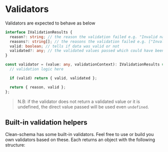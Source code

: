 # Validators

Validators are expected to behave as below

```ts
interface IValidationResults {
  reason?: string; // the reason the validation failed e.g. "Invalid name"
  reasons?: string[]; // the reasons the validation failed e.g. ["Invalid name", "Special characters are not allowed"] or ["Invalid name"]
  valid: boolean; // tells if data was valid or not
  validated?: any; // the validated values passed which could have been formated in the custom validator (i.e made ready for the db)
}

const validator = (value: any, validationContext): IValidationResults => {
  // validation logic here

  if (valid) return { valid, validated };

  return { reason, valid };
};
```

> N.B: if the validator does not return a validated value or it is undefined, the direct value passed will be used even `undefined`.

## Built-in validation helpers

Clean-schema has some built-in validators. Feel free to use or build you own validators based on these. Each returns an object with the following structure:
